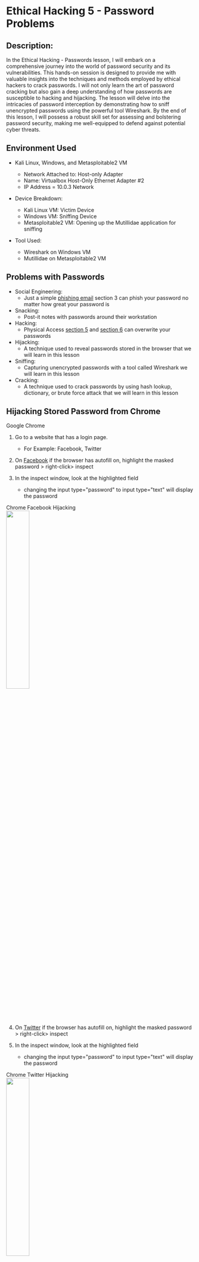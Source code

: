 # Ethical Hacking 5 - Password Problems

<h2>Description:</h2>

In the Ethical Hacking - Passwords lesson, I will embark on a comprehensive journey into the world of password security and its vulnerabilities. This hands-on session is designed to provide me with valuable insights into the techniques and methods employed by ethical hackers to crack passwords. I will not only learn the art of password cracking but also gain a deep understanding of how passwords are susceptible to hacking and hijacking. The lesson will delve into the intricacies of password interception by demonstrating how to sniff unencrypted passwords using the powerful tool Wireshark. By the end of this lesson, I will possess a robust skill set for assessing and bolstering password security, making me well-equipped to defend against potential cyber threats.


<h2>Environment Used</h2>

- Kali Linux, Windows, and Metasploitable2 VM
  - Network Attached to: Host-only Adapter
  - Name: Virtualbox Host-Only Ethernet Adapter #2
  - IP Address = 10.0.3 Network
 
- Device Breakdown:
  - Kali Linux VM: Victim Device
  - Windows VM: Sniffing Device
  - Metasploitable2 VM: Opening up the Mutillidae application for sniffing

- Tool Used:
  - Wireshark on Windows VM
  - Mutillidae on Metasploitable2 VM

<h2></h2>

<h2>Problems with Passwords</h2>

- Social Engineering:
  - Just a simple [phishing email](https://github.com/jefftsui1/Cybersecurity-Home-Labs/blob/main/Guided-Labs/Ethical%20Hacking/Bryson-Payne/3.%20Ethical%20Hacking%201%20-%20Phishing%20Email.md) section 3 can phish your password no matter how great your password is
- Snacking:
  - Post-it notes with passwords around their workstation
- Hacking:
  - Physical Access [section 5](https://github.com/jefftsui1/Cybersecurity-Home-Labs/blob/main/Guided-Labs/Ethical%20Hacking/Bryson-Payne/5.%20Ethical%20Hacking%202%20-%20Remote%20Hacking%20Windows%20VM%20Part%201.md) and [section 6](https://github.com/jefftsui1/Cybersecurity-Home-Labs/blob/main/Guided-Labs/Ethical%20Hacking/Bryson-Payne/6.%20Ethical%20Hacking%203%20-%20Remote%20Hacking%20Windows%20VM%20Part%202.md) can overwrite your passwords
- Hijacking:
  - A technique used to reveal passwords stored in the browser that we will learn in this lesson
- Sniffing:
  - Capturing unencrypted passwords with a tool called Wireshark we will learn in this lesson
- Cracking:
  - A technique used to crack passwords by using hash lookup, dictionary, or brute force attack that we will learn in this lesson
 
<h2></h2>

<h2>Hijacking Stored Password from Chrome</h2>

Google Chrome

1. Go to a website that has a login page.
    - For Example: Facebook, Twitter

2. On [Facebook](https://www.facebook.com/) if the browser has autofill on, highlight the masked password > right-click> inspect

3. In the inspect window, look at the highlighted field
    - changing the input type="password" to input type="text" will display the password
  
<p align="left">
Chrome Facebook Hijacking <br/>
<img src="https://i.imgur.com/jKMhA1a.png" height="35%" width="35%" alt=""/>
<br />   

4. On [Twitter](https://twitter.com/i/flow/login)  if the browser has autofill on, highlight the masked password > right-click> inspect

5. In the inspect window, look at the highlighted field
    - changing the input type="password" to input type="text" will display the password
  
<p align="left">
Chrome Twitter Hijacking <br/>
<img src="https://i.imgur.com/vNbUY8a.png" height="35%" width="35%" alt=""/>
<br />   

This method basically works on almost all the websites that have autofill, just need to inspect and change type=password to type=text. This can also work on Firefox the same way as Chrome. Other browsers as well but with some extension.

<h2></h2>

<h2>Sniffing Password from the Network</h2>

Preparation: Installing Wireshark

- Open up Windows VM on the Oracle VM Application
- Make sure you have internet access, download [Wireshark](https://www.wireshark.org/)
- Run the installer
- Change the network for Windows VM to a host-only adapter [10.0.3] Network
  - Turn Promiscuous Mode from Deny to Allow VMs
 
<p align="left">
Changing Network on Windows VM <br/>
<img src="https://i.imgur.com/8onpnAK.png" height="35%" width="35%" alt=""/>
<br />   

- Open up Metasploitable2 VM on the Oracle VM Application
- Open up Kali Linux VM on the Oracle VM Application

- Check all VM IP Addresses are in the 10.0.3 Network by using ifconfig/ipconfig command
  - Windows VM: 10.0.3.4
  - Kali Linux: 10.0.3.5
  - Metasploitable2 VM: 10.0.3.6
  

Sniffing Unencrypted Passwords with Wireshark

1. Open up Wireshark on Windows VM

2. Capture > Options > Check if you enable promiscuous mode and we are just looking at the Ethernet one

<p align="left">
Enable Promiscuous Mode on Wireshark <br/>
<img src="https://i.imgur.com/i3ZsoUM.png" height="35%" width="35%" alt=""/>
<br />  

3. On Kali Linux, Type in browser: 10.0.3.6

<p align="left">
Kali Linux Browsing Metasploitable2 IP<br/>
<img src="https://i.imgur.com/Bv9UbLH.png" height="35%" width="35%" alt=""/>
<br /> 

4. Click on Multillidae > Reset DB > Login/Register
    - Register Name: jeff; Password: NotApassword

5. Go back to the Windows VM Wireshark and press start capturing packets underneath File

6. Go back to Kali Linux and log in with the:
    - Name: jeff; Password: NotApassword
  
<p align="left">
Setup For Step 4 - 6<br/>
<img src="https://i.imgur.com/C60wScB.png" height="35%" width="35%" alt=""/>
<br /> 
   
7. Wirshark will capture the packets when we are logging in to Mutillidae

<p align="left">
Wireshark Packet Captured<br/>
<img src="https://i.imgur.com/Gc7sj1h.png" height="35%" width="35%" alt=""/>
<br />

8. Save the captured packet > File > Save as: Login traffic

<p align="left">
Saving Captured Packet<br/>
<img src="https://i.imgur.com/oeTzNC7.png" height="35%" width="35%" alt=""/>
<br />

9. Analyze the Packet > Edit > Find packet
    - Change the Display filter to String; type in "post" in the box
  
<p align="left">
Running Post Command to Analyze the Packet<br/>
<img src="https://i.imgur.com/Ho3UStZ.png" height="35%" width="35%" alt=""/>
<br />

10. Double-click on the dark green highlighted packet with HTTP as Protocol
    - Can expand the HTML form URL
    - We can get the username and password from this form

<p align="left">
Packet Analyze HTML Form<br/>
<img src="https://i.imgur.com/jCzFDQ7.png" height="35%" width="35%" alt=""/>
<br />

<h2></h2>

<h2>Cracking Passwords with Kali Linux and Online Tools</h2>

- We can use [Hashes.com](https://hashes.com/en/decrypt/hash) to crack passwords that is in hashes
  - For example  Hash: 64f12cddaa88057e06a81b54e73b949b = Password1
 
<p align="left">
Hashes.com cracking hashes Form<br/>
<img src="https://i.imgur.com/jllWy0I.png" height="35%" width="35%" alt=""/>
<br />

  
- We can also use ophcrack on Kali Linux to crack passwords that are in hashes
  - Click on the top left corner of the VM for application > Scroll down to 5. Password Attacks > ophcrack

- We can also use Kali Linux to hash our password
  - Go to the terminal and type in:
    - > md5sum
      > [what you want your password to be]
    - Ctrl + D twice
  - Example: I put in Password1 for password then I press Ctrl + D
    - Result: Password12ac9cb7dc02b3c0083eb70898e549b63
      - Everything after Password1 = hashes = 2ac9cb7dc02b3c0083eb70898e549b63

<p align="left">
Hashes.com cracking hashes Form<br/>
<img src="https://i.imgur.com/uW6PDPH.png" height="35%" width="35%" alt=""/>
<br />


<h2></h2>

<h2>Conclusion</h2>
 
In conclusion, the Ethical Hacking - Password Cracking lesson has equipped me with a comprehensive understanding of password security and its vulnerabilities. Through hands-on experience, I've gained valuable insights into the techniques and methods employed by ethical hackers to crack passwords. This journey has enabled me not only to crack passwords but also to recognize how passwords can be susceptible to hacking and hijacking. The lesson's exploration of password interception using Wireshark has been particularly illuminating. As a result of this lesson, I now possess a robust skill set for assessing and enhancing password security, enhancing my ability to defend against potential cyber threats.

In addition to this newfound knowledge, I've also learned best practices for securing passwords, including:

- Never share passwords with anyone.
- Utilizing strong, memorable passwords without writing them down.
- Employing multiple passwords to mitigate the impact of a potential breach.
- Always use HTTPS for password entry and avoid HTTP to ensure encryption.
- Implementing salted password hashes.
- Leveraging multi-factor authentication for added security.
- Considering the use of a password manager.
- Strengthening the security of my email account, as it is often the gateway for password resets.
- Vigilantly safeguarding physical access to my workstation, recognizing that unauthorized access can compromise stored passwords in web browsers.
